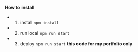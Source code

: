 **How to install**
 - 1. install `npm install`
 - 2. run local `npm run start`
 - 3. deploy `npm run start`
**this code for my portfolio only**